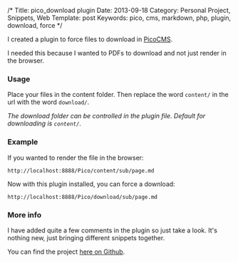 /*
Title: pico_download plugin
Date: 2013-09-18
Category: Personal Project, Snippets, Web
Template: post
Keywords: pico, cms, markdown, php, plugin, download, force
*/

I created a plugin to force files to download in [PicoCMS](http://pico.dev7studios.com).

I needed this because I wanted to PDFs to download and not just render in the browser.

### Usage

Place your files in the content folder. Then replace the word `content/` in the url with the word `download/`.

*The download folder can be controlled in the plugin file. Default for downloading is `content/`.*

### Example

If you wanted to render the file in the browser:

    http://localhost:8888/Pico/content/sub/page.md

Now with this plugin installed, you can force a download:

    http://localhost:8888/Pico/download/sub/page.md

### More info

I have added quite a few comments in the plugin so just take a look. It's nothing new, just bringing different snippets together.

You can find the project [here on Github](https://github.com/james2doyle/pico_download "james2doyle/pico_download").
